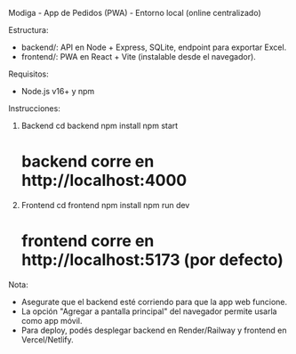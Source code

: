 Modiga - App de Pedidos (PWA) - Entorno local (online centralizado)

Estructura:
- backend/: API en Node + Express, SQLite, endpoint para exportar Excel.
- frontend/: PWA en React + Vite (instalable desde el navegador).

Requisitos:
- Node.js v16+ y npm

Instrucciones:

1) Backend
   cd backend
   npm install
   npm start
   # backend corre en http://localhost:4000

2) Frontend
   cd frontend
   npm install
   npm run dev
   # frontend corre en http://localhost:5173 (por defecto)

Nota:
- Asegurate que el backend esté corriendo para que la app web funcione.
- La opción "Agregar a pantalla principal" del navegador permite usarla como app móvil.
- Para deploy, podés desplegar backend en Render/Railway y frontend en Vercel/Netlify.

